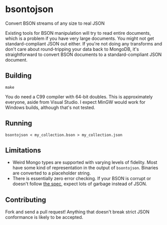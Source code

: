 # bsontojson
Convert BSON streams of any size to real JSON

Existing tools for BSON manipulation will try to read entire documents, which is a problem if you have very large documents. You might not get standard-compliant JSON out either. If you're not doing any transforms and don't care about round-tripping your data back to MongoDB, it's straightforward to convert BSON documents to a standard-compliant JSON document.

## Building
    make
You do need a C99 compiler with 64-bit doubles. This is approximately everyone, aside from Visual Studio. I expect MinGW would work for Windows builds, although that's not tested.

## Running
    bsontojson < my_collection.bson > my_collection.json
    
## Limitations

* Weird Mongo types are supported with varying levels of fidelity. Most have some kind of representation in the output of `bsontojson`. Binaries are converted to a placeholder string.
* There is essentially zero error checking. If your BSON is corrupt or doesn't follow [the spec](http://bsonspec.org/spec.html), expect lots of garbage instead of JSON.

## Contributing

Fork and send a pull request! Anything that doesn't break strict JSON conformance is likely to be accepted.
